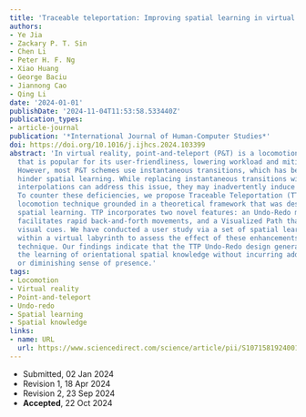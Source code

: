 ```yaml
---
title: 'Traceable teleportation: Improving spatial learning in virtual locomotion'
authors:
- Ye Jia
- Zackary P. T. Sin
- Chen Li
- Peter H. F. Ng
- Xiao Huang
- George Baciu
- Jiannong Cao
- Qing Li
date: '2024-01-01'
publishDate: '2024-11-04T11:53:58.533440Z'
publication_types:
- article-journal
publication: '*International Journal of Human-Computer Studies*'
doi: https://doi.org/10.1016/j.ijhcs.2024.103399
abstract: 'In virtual reality, point-and-teleport (P&T) is a locomotion technique
  that is popular for its user-friendliness, lowering workload and mitigating cybersickness.
  However, most P&T schemes use instantaneous transitions, which has been known to
  hinder spatial learning. While replacing instantaneous transitions with animated
  interpolations can address this issue, they may inadvertently induce cybersickness.
  To counter these deficiencies, we propose Traceable Teleportation (TTP), an enhanced
  locomotion technique grounded in a theoretical framework that was designed to improve
  spatial learning. TTP incorporates two novel features: an Undo-Redo mechanism that
  facilitates rapid back-and-forth movements, and a Visualized Path that offers additional
  visual cues. We have conducted a user study via a set of spatial learning tests
  within a virtual labyrinth to assess the effect of these enhancements on the P&T
  technique. Our findings indicate that the TTP Undo-Redo design generally facilitates
  the learning of orientational spatial knowledge without incurring additional cybersickness
  or diminishing sense of presence.'
tags:
- Locomotion
- Virtual reality
- Point-and-teleport
- Undo-redo
- Spatial learning
- Spatial knowledge
links:
- name: URL
  url: https://www.sciencedirect.com/science/article/pii/S1071581924001824
---
```


- Submitted, 02 Jan 2024
- Revision 1, 18 Apr 2024
- Revision 2, 23 Sep 2024
- **Accepted**, 22 Oct 2024